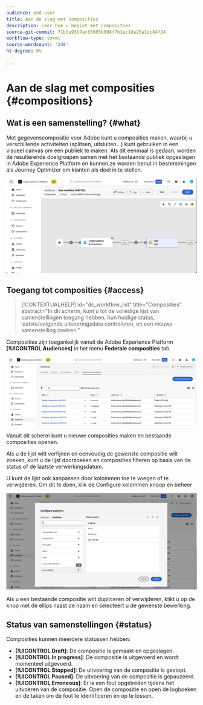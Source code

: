 ```yaml
---
audience: end-user
title: Aan de slag met composities
description: Leer hoe u begint met composities
source-git-commit: 71b3a93b7ac85605b008f7b1ec1da25a1dc84f24
workflow-type: tm+mt
source-wordcount: '248'
ht-degree: 0%

---
```


# Aan de slag met composities {#compositions}

## Wat is een samenstelling? {#what}

Met gegevenscompositie voor Adobe kunt u composities maken, waarbij u verschillende activiteiten (splitsen, uitsluiten...) kunt gebruiken in een visueel canvas om een publiek te maken. Als dit eenmaal is gedaan, worden de resulterende doelgroepen samen met het bestaande publiek opgeslagen in Adobe Experience Platform en kunnen ze worden benut in bestemmingen als Journey Optimizer om klanten als doel in te stellen.

![](assets/composition-example.png)

## Toegang tot composities {#access}

>[!CONTEXTUALHELP]
>id="dc_workflow_list"
>title="Composities"
>abstract="In dit scherm, kunt u tot de volledige lijst van samenstellingen toegang hebben, hun huidige status, laatste/volgende uitvoeringsdata controleren, en een nieuwe samenstelling creëren."

Composities zijn toegankelijk vanuit de Adobe Experience Platform **[!UICONTROL Audiences]** in het menu **Federale composities** tab.

![](assets/compositions-list.png)

Vanuit dit scherm kunt u nieuwe composities maken en bestaande composities openen.

Als u de lijst wilt verfijnen en eenvoudig de gewenste compositie wilt zoeken, kunt u de lijst doorzoeken en composities filteren op basis van de status of de laatste verwerkingsdatum.

U kunt de lijst ook aanpassen door kolommen toe te voegen of te verwijderen. Om dit te doen, klik de Configure kolommen knoop en beheer

![](assets/compositions-columns.png)

Als u een bestaande compositie wilt dupliceren of verwijderen, klikt u op de knop met de ellips naast de naam en selecteert u de gewenste bewerking.

## Status van samenstellingen {#status}

Composities kunnen meerdere statussen hebben:

* **[!UICONTROL Draft]**: De compositie is gemaakt en opgeslagen.
* **[!UICONTROL In progress]**: De compositie is uitgevoerd en wordt momenteel uitgevoerd.
* **[!UICONTROL Stopped]**: De uitvoering van de compositie is gestopt.
* **[!UICONTROL Paused]**: De uitvoering van de compositie is gepauzeerd.
* **[!UICONTROL Erroneous]**: Er is een fout opgetreden tijdens het uitvoeren van de compositie. Open de compositie en open de logboeken en de taken om de fout te identificeren en op te lossen.

